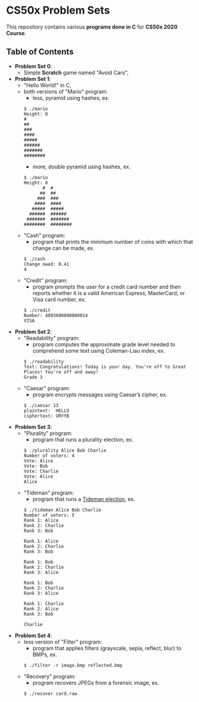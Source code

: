# CS50x Problem Sets

This repository contains various **programs done in C** for **CS50x 2020 Course**.

## Table of Contents
- **Problem Set 0**:
    - Simple **Scratch** game named "Avoid Cars",
- **Problem Set 1**:
    - "Hello World!" in C,
    - both versions of "Mario" program:
        - less, pyramid using hashes, ex.
        ```
        $ ./mario
        Height: 8
        #
        ##
        ###
        ####
        #####
        ######
        #######
        ########
        ```
        - more, double pyramid using hashes, ex.
        ```
        $ ./mario
        Height: 8
               #  #
              ##  ##
             ###  ###
            ####  ####
           #####  #####
          ######  ######
         #######  #######
        ########  ########
        ```
    - "Cash" program:
        - program that prints the minimum number of coins with which that change can be made, ex.
        ```
        $ ./cash
        Change owed: 0.41
        4 
        ```
    - "Credit" program:
        - program prompts the user for a credit card number and then reports whether it is a valid American Express, MasterCard, or Visa card number, ex.
        ```
        $ ./credit
        Number: 4003600000000014
        VISA 
        ```
- **Problem Set 2**:
    - "Readability" program:
        - program computes the approximate grade level needed to comprehend some text using Coleman-Liau index, ex.
        ```
        $ ./readability
        Text: Congratulations! Today is your day. You're off to Great Places! You're off and away!
        Grade 3
        ```
    - "Caesar" program:
        - program encrypts messages using Caesar’s cipher, ex.
        ```
        $ ./caesar 13
        plaintext:  HELLO
        ciphertext: URYYB
        ```
- **Problem Set 3**:
    - "Plurality" program:
        - program that runs a plurality election, ex.
        ```
        $ ./plurality Alice Bob Charlie
        Number of voters: 4
        Vote: Alice
        Vote: Bob
        Vote: Charlie
        Vote: Alice
        Alice
        ```
    - "Tideman" program:
        - program that runs a [Tideman election](https://en.wikipedia.org/wiki/Ranked_pairs), ex.
        ```
        $ ./tideman Alice Bob Charlie
        Number of voters: 5
        Rank 1: Alice
        Rank 2: Charlie
        Rank 3: Bob

        Rank 1: Alice
        Rank 2: Charlie
        Rank 3: Bob

        Rank 1: Bob
        Rank 2: Charlie
        Rank 3: Alice

        Rank 1: Bob
        Rank 2: Charlie
        Rank 3: Alice

        Rank 1: Charlie
        Rank 2: Alice
        Rank 3: Bob

        Charlie
        ```
- **Problem Set 4**:
    - less version of "Filter" program:
        - program that applies filters (grayscale, sepia, reflect, blur) to BMPs, ex.
        ```
        $ ./filter -r image.bmp reflected.bmp
        ```
    - "Recovery" program:
        - program recovers JPEGs from a forensic image, ex.
        ```
        $ ./recover card.raw
        ```
